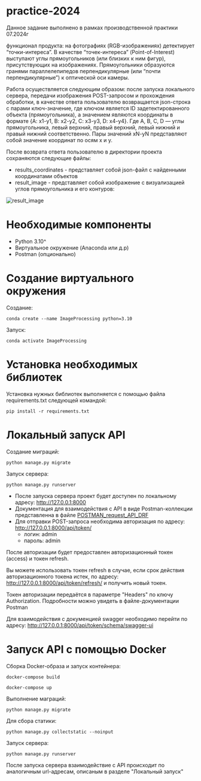 # practice-2024
Данное задание выполнено в рамках производственной практики 07.2024г

функционал продукта: на фотографиях (RGB-изображениях) детектирует “точки-интереса”. В качестве “точек-интереса” (Point-of-Interest) выступают углы прямоугольников (или близких к ним фигур), присутствующих на изображениях. Прямоугольники образуются гранями параллелепипедов перпендикулярные (или “почти перпендикулярные”) к оптической оси камеры.

Работа осуществляется следующим образом: после запуска локального сервера, передачи изображения POST-запросом и прохождения обработки, в качестве ответа пользователю возвращается json-строка с парами ключ-значение, где ключом является ID задетектированного объекта (прямоугольника), а значением являются координаты в формате {A: x1-y1, B: x2-y2, C: x3-y3, D: x4-y4}. Где A, B, C, D — углы прямоугольника, левый верхний, правый верхний, левый нижний и правый нижний соответственно. Пары значений xN-yN представляют собой значение координат по осям х и у.

После возврата ответа пользователю в директории проекта сохраняются следующие файлы:
- results_coordinates - представляет собой json-файл с найденными координатами объектов
- result_image - представляет собой изображение с визуализацией углов прямоугольника и его контуров:

![result_image](https://github.com/user-attachments/assets/8db73f12-4cc8-429b-a7a4-1a878b4e8248)

# Необходимые компоненты
- Python 3.10^
- Виртуальное окружение (Anaconda или д.р)
- Postman (опционально)

# Создание виртуального окружения
Создание:

```conda create --name ImageProcessing python=3.10```

Запуск:

```conda activate ImageProcessing```

# Установка необходимых библиотек

Установка нужных библиотек выполняется с помощью файла requirements.txt следующей командой:


```pip install -r requirements.txt```

# Локальный запуск API
Создание миграций:


```python manage.py migrate```


Запуск сервера:


```python manage.py runserver```


- После запуска сервера проект будет доступен по локальному адресу: http://127.0.0.1:8000
- Документация для взаимодействия с API в виде Postman-коллекции представленна в файле [POSTMAN_request_API_DRF](https://github.com/TwentyOn/practice-2024/blob/main/practice_pointDetector/imageProcessing_project/POSTMAN_request_API_DRF.postman_collection.json)
- Для отправки POST-запроса необходима авторизация по адресу: http://127.0.0.1:8000/api/token/
  - логин: admin
  - пароль: admin

После авторизации будет предоставлен авторизационный токен (access) и токен refresh. 

Вы можете использовать токен refresh в случае, если срок действия авторизационного токена истек, по адресу: http://127.0.0.1:8000/api/token/refresh/ и получить новый токен.

Токен авторизации передаётся в параметре "Headers" по ключу Authorization. Подробности можно увидеть в файле-документации Postman


Для взаимодействия с докуменцией swagger необходимо перейти по адресу: http://127.0.0.1:8000/api/token/schema/swagger-ui

# Запуск API с помощью Docker

Сборка Docker-образа и запуск контейнера:


```docker-compose build ``` 


```docker-compose up ```

Выполнение маграций:


``` python manage.py migrate ```

Для сбора статики:

```python manage.py collectstatic --noinput```


Запуск сервера:


```python manage.py runserver```

После запуска сервера взаимодействие с API происходит по аналогичным url-адресам, описаным в разделе "Локальный запуск"
